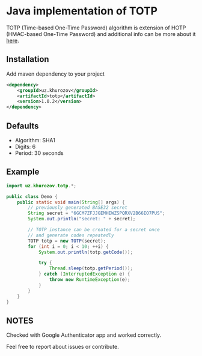 # Java implementation of TOTP

TOTP (Time-based One-Time Password) algorithm is extension of HOTP (HMAC-based One-Time Password) and additional info can be more about it [here](https://datatracker.ietf.org/doc/html/rfc6238).
 
## Installation

Add maven dependency to your project
```xml
<dependency>
    <groupId>uz.khurozov</groupId>
    <artifactId>totp</artifactId>
    <version>1.0.2</version>
</dependency>
```

## Defaults

- Algorithm: SHA1
- Digits: 6
- Period: 30 seconds

## Example

```java
import uz.khurozov.totp.*;

public class Demo {
    public static void main(String[] args) {
        // previously generated BASE32 secret
        String secret = "6GCM7ZFJJGEMHIWZSPQRXV2B66EO7PUS";
        System.out.println("secret: " + secret);

        // TOTP instance can be created for a secret once
        // and generate codes repeatedly
        TOTP totp = new TOTP(secret);
        for (int i = 0; i < 10; ++i) {
            System.out.println(totp.getCode());

            try {
                Thread.sleep(totp.getPeriod());
            } catch (InterruptedException e) {
                throw new RuntimeException(e);
            }
        }
    }
}
```

## NOTES

Checked with Google Authenticator app and worked correctly.

Feel free to report about issues or contribute.